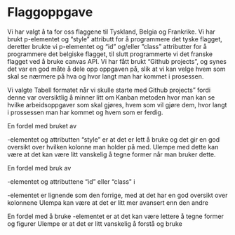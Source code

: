 
<h1><strong>Flaggoppgave</strong></h1> 

Vi har valgt å ta for oss flaggene til Tyskland, Belgia og Frankrike. Vi har brukt p-elementet og “style” attributt for å programmere det tyske flagget, deretter brukte vi p-elementet og “id” og/eller ”class” attributter for å programmere det belgiske flagget, til slutt programmerte vi det franske flagget ved å bruke canvas API.
Vi har fått brukt “Github projects”, og synes det var en god måte å dele opp oppgaven på, slik at vi kan velge hvem som skal se nærmere på hva og hvor langt man har kommet i prosessen.

Vi valgte Tabell formatet når vi skulle starte med Github projects” fordi denne var oversiktlig å minner litt om Kanban metoden hvor man kan se hvilke arbeidsoppgaver som skal gjøres, hvem som vil gjøre dem, hvor langt i prossessen man har kommet og hvem som er ferdig.

En fordel med bruket av <p>-elementet og attributten “style” er at det er lett å bruke og det gir en god oversikt over hvilken kolonne man holder på med.
Ulempe med dette kan være at det kan være litt vanskelig å tegne former når man bruker dette.

En fordel med bruk av <p>-elementet og attributtene “id” eller “class" i <p>-elementet er lignende som den forrige, med at det har en god oversikt over kolonnene
Ulempa kan være at det er litt mer avansert enn den andre

En fordel med å bruke <canvas>-elementet er at det kan være lettere å tegne former og figurer
Ulempe er at det er litt vanskelig å forstå og bruke
